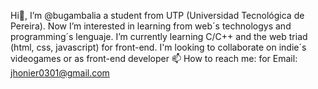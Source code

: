 Hi👋, I’m @bugambalia a student from UTP (Universidad Tecnológica de Pereira).
Now I’m interested in learning from web´s technologys and programming´s lenguaje.
I’m currently learning C/C++ and the web triad (html, css, javascript) for front-end. 
I'm looking to collaborate on indie´s videogames or as front-end developer
📫 How to reach me:
    for Email: jhonier0301@gmail.com
